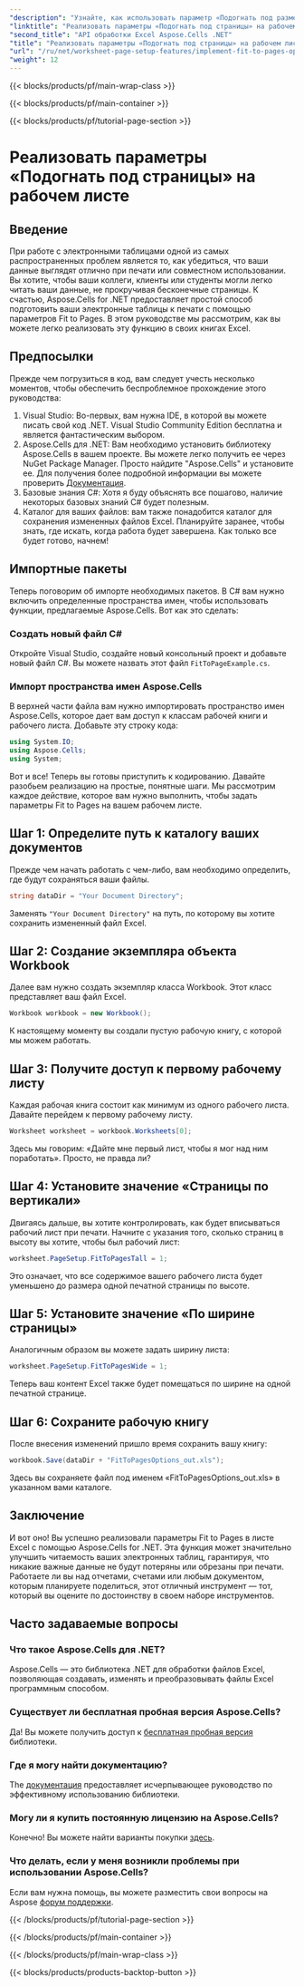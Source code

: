 ```yaml
---
"description": "Узнайте, как использовать параметр «Подогнать под размер страницы» в Aspose.Cells для .NET, чтобы улучшить форматирование листа Excel и повысить его читабельность."
"linktitle": "Реализовать параметры «Подогнать под страницы» на рабочем листе"
"second_title": "API обработки Excel Aspose.Cells .NET"
"title": "Реализовать параметры «Подогнать под страницы» на рабочем листе"
"url": "/ru/net/worksheet-page-setup-features/implement-fit-to-pages-options/"
"weight": 12
---
```


{{< blocks/products/pf/main-wrap-class >}}

{{< blocks/products/pf/main-container >}}

{{< blocks/products/pf/tutorial-page-section >}}

# Реализовать параметры «Подогнать под страницы» на рабочем листе

## Введение
При работе с электронными таблицами одной из самых распространенных проблем является то, как убедиться, что ваши данные выглядят отлично при печати или совместном использовании. Вы хотите, чтобы ваши коллеги, клиенты или студенты могли легко читать ваши данные, не прокручивая бесконечные страницы. К счастью, Aspose.Cells for .NET предоставляет простой способ подготовить ваши электронные таблицы к печати с помощью параметров Fit to Pages. В этом руководстве мы рассмотрим, как вы можете легко реализовать эту функцию в своих книгах Excel. 
## Предпосылки
Прежде чем погрузиться в код, вам следует учесть несколько моментов, чтобы обеспечить беспроблемное прохождение этого руководства:
1. Visual Studio: Во-первых, вам нужна IDE, в которой вы можете писать свой код .NET. Visual Studio Community Edition бесплатна и является фантастическим выбором.
2. Aspose.Cells для .NET: Вам необходимо установить библиотеку Aspose.Cells в вашем проекте. Вы можете легко получить ее через NuGet Package Manager. Просто найдите "Aspose.Cells" и установите ее. Для получения более подробной информации вы можете проверить [Документация](https://reference.aspose.com/cells/net/).
3. Базовые знания C#: Хотя я буду объяснять все пошагово, наличие некоторых базовых знаний C# будет полезным.
4. Каталог для ваших файлов: вам также понадобится каталог для сохранения измененных файлов Excel. Планируйте заранее, чтобы знать, где искать, когда работа будет завершена.
Как только все будет готово, начнем!
## Импортные пакеты
Теперь поговорим об импорте необходимых пакетов. В C# вам нужно включить определенные пространства имен, чтобы использовать функции, предлагаемые Aspose.Cells. Вот как это сделать:
### Создать новый файл C#
Откройте Visual Studio, создайте новый консольный проект и добавьте новый файл C#. Вы можете назвать этот файл `FitToPageExample.cs`.
### Импорт пространства имен Aspose.Cells
В верхней части файла вам нужно импортировать пространство имен Aspose.Cells, которое дает вам доступ к классам рабочей книги и рабочего листа. Добавьте эту строку кода:
```csharp
using System.IO;
using Aspose.Cells;
using System;
```
Вот и все! Теперь вы готовы приступить к кодированию.
Давайте разобьем реализацию на простые, понятные шаги. Мы рассмотрим каждое действие, которое вам нужно выполнить, чтобы задать параметры Fit to Pages на вашем рабочем листе.
## Шаг 1: Определите путь к каталогу ваших документов
Прежде чем начать работать с чем-либо, вам необходимо определить, где будут сохраняться ваши файлы.
```csharp
string dataDir = "Your Document Directory";
```
Заменять `"Your Document Directory"` на путь, по которому вы хотите сохранить измененный файл Excel.
## Шаг 2: Создание экземпляра объекта Workbook
Далее вам нужно создать экземпляр класса Workbook. Этот класс представляет ваш файл Excel.
```csharp
Workbook workbook = new Workbook();
```
К настоящему моменту вы создали пустую рабочую книгу, с которой мы можем работать.
## Шаг 3: Получите доступ к первому рабочему листу
Каждая рабочая книга состоит как минимум из одного рабочего листа. Давайте перейдем к первому рабочему листу.
```csharp
Worksheet worksheet = workbook.Worksheets[0];
```
Здесь мы говорим: «Дайте мне первый лист, чтобы я мог над ним поработать». Просто, не правда ли?
## Шаг 4: Установите значение «Страницы по вертикали»
Двигаясь дальше, вы хотите контролировать, как будет вписываться рабочий лист при печати. Начните с указания того, сколько страниц в высоту вы хотите, чтобы был рабочий лист:
```csharp
worksheet.PageSetup.FitToPagesTall = 1;
```
Это означает, что все содержимое вашего рабочего листа будет уменьшено до размера одной печатной страницы по высоте. 
## Шаг 5: Установите значение «По ширине страницы»
Аналогичным образом вы можете задать ширину листа:
```csharp
worksheet.PageSetup.FitToPagesWide = 1;
```
Теперь ваш контент Excel также будет помещаться по ширине на одной печатной странице. 
## Шаг 6: Сохраните рабочую книгу
После внесения изменений пришло время сохранить вашу книгу:
```csharp
workbook.Save(dataDir + "FitToPagesOptions_out.xls");
```
Здесь вы сохраняете файл под именем «FitToPagesOptions_out.xls» в указанном вами каталоге.
## Заключение
И вот оно! Вы успешно реализовали параметры Fit to Pages в листе Excel с помощью Aspose.Cells for .NET. Эта функция может значительно улучшить читаемость ваших электронных таблиц, гарантируя, что никакие важные данные не будут потеряны или обрезаны при печати. Работаете ли вы над отчетами, счетами или любым документом, которым планируете поделиться, этот отличный инструмент — тот, который вы оцените по достоинству в своем наборе инструментов.
## Часто задаваемые вопросы
### Что такое Aspose.Cells для .NET?
Aspose.Cells — это библиотека .NET для обработки файлов Excel, позволяющая создавать, изменять и преобразовывать файлы Excel программным способом.
### Существует ли бесплатная пробная версия Aspose.Cells?
Да! Вы можете получить доступ к [бесплатная пробная версия](https://releases.aspose.com/) библиотеки.
### Где я могу найти документацию?
The [документация](https://reference.aspose.com/cells/net/) предоставляет исчерпывающее руководство по эффективному использованию библиотеки.
### Могу ли я купить постоянную лицензию на Aspose.Cells?
Конечно! Вы можете найти варианты покупки [здесь](https://purchase.aspose.com/buy).
### Что делать, если у меня возникли проблемы при использовании Aspose.Cells?
Если вам нужна помощь, вы можете разместить свои вопросы на Aspose [форум поддержки](https://forum.aspose.com/c/cells/9).


{{< /blocks/products/pf/tutorial-page-section >}}

{{< /blocks/products/pf/main-container >}}

{{< /blocks/products/pf/main-wrap-class >}}

{{< blocks/products/products-backtop-button >}}